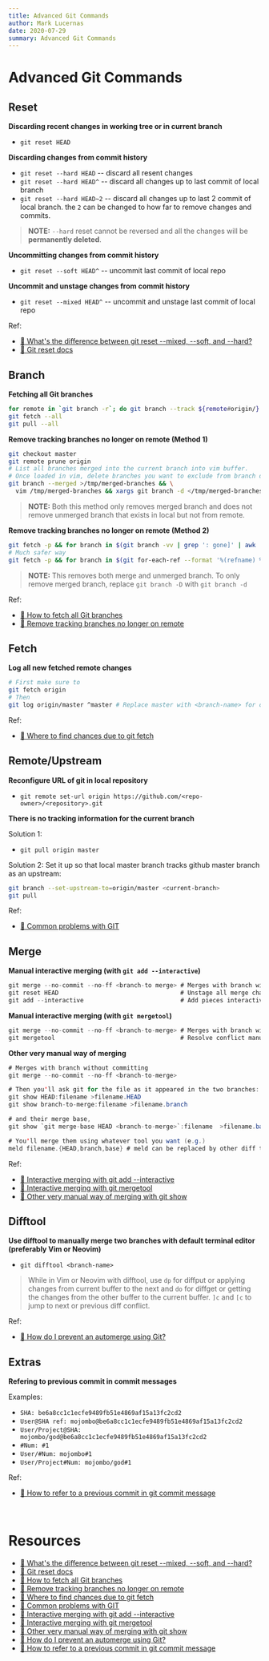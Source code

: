 ```yaml
---
title: Advanced Git Commands
author: Mark Lucernas
date: 2020-07-29
summary: Advanced Git Commands
---
```



# Advanced Git Commands

## Reset

**Discarding recent changes in working tree or in current branch**

  - `git reset HEAD`

**Discarding changes from commit history**

  - `git reset --hard HEAD` -- discard all resent changes
  - `git reset --hard HEAD^` -- discard all changes up to last commit of local
    branch
  - `git reset --hard HEAD~2` -- discard all changes up to last 2 commit of
    local branch. the `2` can be changed to how far to remove changes and
    commits.


> **NOTE:** `--hard` reset cannot be reversed and all the changes will be
**permanently deleted**.

**Uncommitting changes from commit history**

  - `git reset --soft HEAD^` -- uncommit last commit of local repo


**Uncommit and unstage changes from commit history**

  - `git reset --mixed HEAD^` -- uncommit and unstage last commit of local repo


Ref:

- [📄 What's the difference between git reset --mixed, --soft, and --hard?](https://stackoverflow.com/questions/3528245/whats-the-difference-between-git-reset-mixed-soft-and-hard)
- [📄 Git reset docs](https://git-scm.com/docs/git-reset)


## Branch

**Fetching all Git branches**

```sh
for remote in `git branch -r`; do git branch --track ${remote#origin/} $remote; done
git fetch --all
git pull --all
```

**Remove tracking branches no longer on remote (Method 1)**

```sh
git checkout master
git remote prune origin
# List all branches merged into the current branch into vim buffer.
# Once loaded in vim, delete branches you want to exclude from branch deletion.
git branch --merged >/tmp/merged-branches && \
  vim /tmp/merged-branches && xargs git branch -d </tmp/merged-branches
```

> **NOTE:** Both this method only removes merged branch and does not remove
unmerged branch that exists in local but not from remote.

**Remove tracking branches no longer on remote (Method 2)**

```sh
git fetch -p && for branch in $(git branch -vv | grep ': gone]' | awk '{print $1}'); do git branch -D $branch; done
# Much safer way
git fetch -p && for branch in $(git for-each-ref --format '%(refname) %(upstream:track)' refs/heads | awk '$2 == "[gone]" {sub("refs/heads/", "", $1); print $1}'); do git branch -D $branch; done
```

> **NOTE:** This removes both merge and unmerged branch. To only remove merged
branch, replace `git branch -D` with `git branch -d`

Ref:

- [📄 How to fetch all Git branches](https://intellipaat.com/community/3649/git-fetch-all-branches-how-to-fetch-all-git-branches)
- [📄 Remove tracking branches no longer on remote](https://stackoverflow.com/questions/7726949/remove-tracking-branches-no-longer-on-remote)


## Fetch

**Log all new fetched remote changes**

```sh
# First make sure to
git fetch origin
# Then
git log origin/master ^master # Replace master with <branch-name> for other branch
```

Ref:

- [📄 Where to find chances due to git fetch](https://stackoverflow.com/questions/10678495/where-to-find-changes-due-to-git-fetch)


## Remote/Upstream

**Reconfigure URL of git in local repository**

  - `git remote set-url origin https://github.com/<repo-owner>/<repository>.git`


**There is no tracking information for the current branch**

Solution 1:

  - `git pull origin master`


Solution 2: Set it up so that local master branch tracks github master branch as
an upstream:

```sh
git branch --set-upstream-to=origin/master <current-branch>
git pull
```

Ref:

- [📄 Common problems with GIT](https://ducmanhphan.github.io/2019-02-17-Common-problems-with-git/)


## Merge

**Manual interactive merging (with `git add --interactive`)**

```java
git merge --no-commit --no-ff <branch-to merge> # Merges with branch without committing
git reset HEAD                                  # Unstage all merge changes
git add --interactive                           # Add pieces interactively
```

**Manual interactive merging (with `git mergetool`)**

```java
git merge --no-commit --no-ff <branch-to-merge> # Merges with branch without committing
git mergetool                                   # Resolve conflict manually with graphics
```

**Other very manual way of merging**

```java
# Merges with branch without committing
git merge --no-commit --no-ff <branch-to-merge>

# Then you'll ask git for the file as it appeared in the two branches:
git show HEAD:filename >filename.HEAD
git show branch-to-merge:filename >filename.branch

# and their merge base,
git show `git merge-base HEAD <branch-to-merge>`:filename  >filename.base

# You'll merge them using whatever tool you want (e.g.)
meld filename.{HEAD,branch,base} # meld can be replaced by other diff tools
```

Ref:

- [📄 Interactive merging with git add --interactive](https://stackoverflow.com/a/22392289)
- [📄 Interactive merging with git mergetool](https://stackoverflow.com/a/17754621)
- [📄 Other very manual way of merging with git show](https://stackoverflow.com/a/10935340)


## Difftool

**Use difftool to manually merge two branches with default terminal editor
(preferably Vim or Neovim)**

  - `git difftool <branch-name>`


> While in Vim or Neovim with difftool, use `dp` for diffput or applying changes
from current buffer to the next and `do` for diffget or getting the changes from
the other buffer to the current buffer. `]c` and `[c` to jump to next or
previous diff conflict.

Ref:

- [📄 How do I prevent an automerge using Git?](https://stackoverflow.com/a/20256067)


## Extras

**Refering to previous commit in commit messages**

Examples:

  - `SHA: be6a8cc1c1ecfe9489fb51e4869af15a13fc2cd2`
  - `User@SHA ref: mojombo@be6a8cc1c1ecfe9489fb51e4869af15a13fc2cd2`
  - `User/Project@SHA: mojombo/god@be6a8cc1c1ecfe9489fb51e4869af15a13fc2cd2`
  - `#Num: #1`
  - `User/#Num: mojombo#1`
  - `User/Project#Num: mojombo/god#1`

Ref:

- [📄 How to refer to a previous commit in git commit message](https://stackoverflow.com/a/13577344)


<br>

# Resources

- [📄 What's the difference between git reset --mixed, --soft, and --hard?](https://stackoverflow.com/questions/3528245/whats-the-difference-between-git-reset-mixed-soft-and-hard)
- [📄 Git reset docs](https://git-scm.com/docs/git-reset)
- [📄 How to fetch all Git branches](https://intellipaat.com/community/3649/git-fetch-all-branches-how-to-fetch-all-git-branches)
- [📄 Remove tracking branches no longer on remote](https://stackoverflow.com/questions/7726949/remove-tracking-branches-no-longer-on-remote)
- [📄 Where to find chances due to git fetch](https://stackoverflow.com/questions/10678495/where-to-find-changes-due-to-git-fetch)
- [📄 Common problems with GIT](https://ducmanhphan.github.io/2019-02-17-Common-problems-with-git/)
- [📄 Interactive merging with git add --interactive](https://stackoverflow.com/a/22392289)
- [📄 Interactive merging with git mergetool](https://stackoverflow.com/a/17754621)
- [📄 Other very manual way of merging with git show](https://stackoverflow.com/a/10935340)
- [📄 How do I prevent an automerge using Git?](https://stackoverflow.com/a/20256067)
- [📄 How to refer to a previous commit in git commit message](https://stackoverflow.com/a/13577344)

